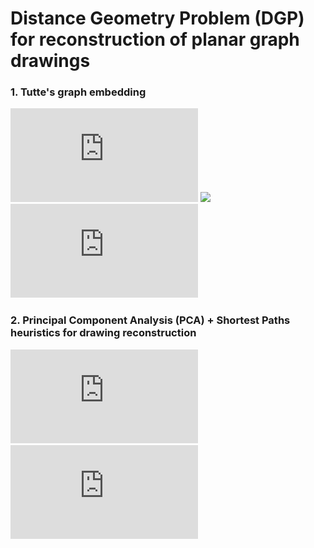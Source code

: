 # Distance Geometry Problem (DGP) for reconstruction of planar graph drawings   

### 1. Tutte's graph embedding
![](https://github.com/Nikita-Dudorov/DGP_planar_graph/blob/main/images/trian100.pdf)
<image src="https://github.com/Nikita-Dudorov/DGP_planar_graph/blob/main/images/trian100.pdf"/>
![](https://github.com/Nikita-Dudorov/DGP_planar_graph/blob/main/images/tutte100.pdf)

### 2. Principal Component Analysis (PCA) + Shortest Paths heuristics for drawing reconstruction
![](https://github.com/Nikita-Dudorov/DGP_planar_graph/blob/main/images/Instance100.pdf)
![](https://github.com/Nikita-Dudorov/DGP_planar_graph/blob/main/images/FW_PCA100.pdf)
